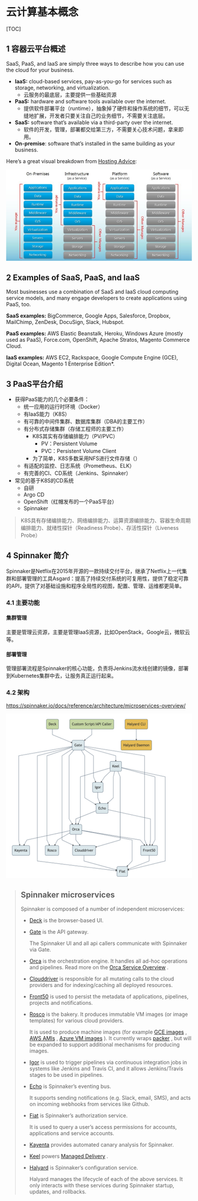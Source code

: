 # 云计算基本概念

[TOC]



## 1 容器云平台概述

SaaS, PaaS, and IaaS are simply three ways to describe how you can use the cloud for your business.

- **IaaS:** cloud-based services, pay-as-you-go for services such as storage, networking, and virtualization.
  - 云服务的最底层，主要提供一些基础资源
- **PaaS:** hardware and software tools available over the internet.
  - 提供软件部署平台（runtime），抽象掉了硬件和操作系统的细节，可以无缝地扩展，开发者只要关注自己的业务细节，不需要关注底层。
- **SaaS:** software that’s available via a third-party over the internet.
  - 软件的开发，管理，部署都交给第三方，不需要关心技术问题，拿来即用。
- **On-premise**: software that’s installed in the same building as your business.

Here’s a great visual breakdown from [Hosting Advice](https://www.hostingadvice.com/how-to/iaas-vs-paas-vs-saas/):

<img src="./images/saas-vs-paas-vs-iaas-breakdown.jpeg" alt="docker-containerized-appliction"  />

## 2 Examples of SaaS, PaaS, and IaaS

Most businesses use a combination of SaaS and IaaS cloud computing service models, and many engage developers to create applications using PaaS, too.

**SaaS examples:** BigCommerce, Google Apps, Salesforce, Dropbox, MailChimp, ZenDesk, DocuSign, Slack, Hubspot.

**PaaS examples:** AWS Elastic Beanstalk, Heroku, Windows Azure (mostly used as PaaS), Force.com, OpenShift, Apache Stratos, Magento Commerce Cloud.

**IaaS examples:** AWS EC2, Rackspace, Google Compute Engine (GCE), Digital Ocean, Magento 1 Enterprise Edition*.

## 3 PaaS平台介绍

- 获得PaaS能力的几个必要条件：
  - 统一应用的运行时环境（Docker）
  - 有IaaS能力（K8S）
  - 有可靠的中间件集群、数据库集群（DBA的主要工作）
  - 有分布式存储集群（存储工程师的主要工作）
    - K8S其实有存储编排能力（PV/PVC）
      - PV：Persistent Volume
      - PVC：Persistent Volume Client
    - 为了简单，K8S多数采用NFS进行文件存储（）
  - 有适配的监控、日志系统（Prometheus、ELK）
  - 有完善的CI、CD系统（Jenkins、Spinnaker）
- 常见的基于K8S的CD系统
  - 自研
  - Argo CD
  - OpenShift（红帽发布的一个PaaS平台）
  - Spinnaker

> K8S具有存储编排能力、网络编排能力、运算资源编排能力、容器生命周期编排能力、就绪性探针（Readiness Probe）、存活性探针（Liveness Probe）

## 4 Spinnaker 简介

Spinnaker是Netflix在2015年开源的一款持续交付平台，继承了Netflix上一代集群和部署管理的工具Asgard：提高了持续交付系统的可复用性，提供了稳定可靠的API，提供了对基础设施和程序全局性的视图，配置、管理、运维都更简单。

### 4.1 主要功能

#### 集群管理

主要是管理云资源，主要是管理IaaS资源，比如OpenStack，Google云，微软云等。

#### 部署管理

管理部署流程是Spinnaker的核心功能，负责将Jenkins流水线创建的镜像，部署到Kubernetes集群中去，让服务真正运行起来。

### 4.2 架构

https://spinnaker.io/docs/reference/architecture/microservices-overview/

<img src="./images/Spinnaker Architecture Overview.png" alt="docker-containerized-appliction"  />

> ## Spinnaker microservices
>
> Spinnaker is composed of a number of independent microservices:
>
> - [Deck](https://github.com/spinnaker/deck) is the browser-based UI.
>
> - [Gate](https://github.com/spinnaker/gate) is the API gateway.
>
>   The Spinnaker UI and all api callers communicate with Spinnaker via Gate.
>
> - [Orca](https://github.com/spinnaker/orca) is the orchestration engine. It handles all ad-hoc operations and pipelines. Read more on the [Orca Service Overview](https://spinnaker.io/docs/guides/developer/service-overviews/orca) .
>
> - [Clouddriver](https://github.com/spinnaker/clouddriver) is responsible for all mutating calls to the cloud providers and for indexing/caching all deployed resources.
>
> - [Front50](https://github.com/spinnaker/front50) is used to persist the metadata of applications, pipelines, projects and notifications.
>
> - [Rosco](https://github.com/spinnaker/rosco) is the bakery. It produces immutable VM images (or image templates) for various cloud providers.
>
>   It is used to produce machine images (for example [GCE images](https://cloud.google.com/compute/docs/images) , [AWS AMIs](http://docs.aws.amazon.com/AWSEC2/latest/UserGuide/AMIs.html) , [Azure VM images](https://docs.microsoft.com/en-us/azure/virtual-machines/linux/classic/about-images) ). It currently wraps [packer](https://www.packer.io/) , but will be expanded to support additional mechanisms for producing images.
>
> - [Igor](https://github.com/spinnaker/igor) is used to trigger pipelines via continuous integration jobs in systems like Jenkins and Travis CI, and it allows Jenkins/Travis stages to be used in pipelines.
>
> - [Echo](https://github.com/spinnaker/echo) is Spinnaker’s eventing bus.
>
>   It supports sending notifications (e.g. Slack, email, SMS), and acts on incoming webhooks from services like Github.
>
> - [Fiat](https://github.com/spinnaker/fiat) is Spinnaker’s authorization service.
>
>   It is used to query a user’s access permissions for accounts, applications and service accounts.
>
> - [Kayenta](https://github.com/spinnaker/kayenta) provides automated canary analysis for Spinnaker.
>
> - [Keel](https://github.com/spinnaker/keel) powers [Managed Delivery](https://spinnaker.io/docs/guides/user/managed-delivery) .
>
> - [Halyard](https://github.com/spinnaker/halyard) is Spinnaker’s configuration service.
>
>   Halyard manages the lifecycle of each of the above services. It only interacts with these services during Spinnaker startup, updates, and rollbacks.
